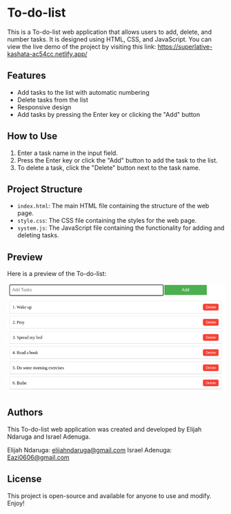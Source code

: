 # To-do-list

This is a To-do-list web application that allows users to add, delete, and number tasks. It is designed using HTML, CSS, and JavaScript. You can view the live demo of the project by visiting this link: https://superlative-kashata-ac54cc.netlify.app/

## Features

- Add tasks to the list with automatic numbering
- Delete tasks from the list
- Responsive design
- Add tasks by pressing the Enter key or clicking the "Add" button

## How to Use

1. Enter a task name in the input field.
2. Press the Enter key or click the "Add" button to add the task to the list.
3. To delete a task, click the "Delete" button next to the task name.

## Project Structure

- `index.html`: The main HTML file containing the structure of the web page.
- `style.css`: The CSS file containing the styles for the web page.
- `system.js`: The JavaScript file containing the functionality for adding and deleting tasks.

## Preview

Here is a preview of the To-do-list:

[![To do List Preview](./preview.png)](https://superlative-kashata-ac54cc.netlify.app/)

## Authors

This To-do-list web application was created and developed by Elijah Ndaruga and Israel Adenuga. 

Elijah Ndaruga: [elijahndaruga@gmail.com](mailto:elijahndaruga@gmail.com)
Israel Adenuga: [Eazi0606@gmail.com](mailto:Eazi0606@gmail.com)


## License

This project is open-source and available for anyone to use and modify. Enjoy!
